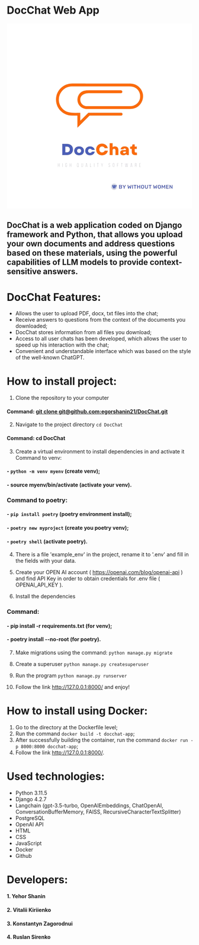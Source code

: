 # **DocChat Web App**
![logo_Readme.png](DocChat/static/logo_Readme.png)

## DocChat is a web application coded on Django framework and Python, that allows you upload your own documents and address questions based on these materials, using the powerful capabilities of LLM models to provide context-sensitive answers.

# **DocChat Features:**
- Allows the user to upload PDF, docx, txt files into the chat;
- Receive answers to questions from the context of the documents you downloaded;
- DocChat stores information from all files you download;
- Access to all user chats has been developed, which allows the user to speed up his interaction with the chat;
- Convenient and understandable interface which was based on the style of the well-known ChatGPT.

# **How to install project:**
1. Clone the repository to your computer

#### Command: [git clone git@github.com:egorshanin21/DocChat.git]()

2. Navigate to the project directory `cd DocChat`

#### Command: cd DocChat

3. Create a virtual environment to install dependencies in and activate it
Command to venv: 
#### - `python -m venv myenv` (create venv);

#### - source myenv/bin/activate (activate your venv).

### Command to poetry:
#### - `pip install poetry` (poetry environment install);
#### - `poetry new myproject` (create you poetry venv);
#### - `poetry shell` (activate poetry).
4. There is a file 'example_env' in the project, rename it to '.env' and fill in the fields with your data.

5. Create your OPEN AI account ( https://openai.com/blog/openai-api ) and find API Key in order to obtain credentials for .env file ( OPENAI_API_KEY ).

6. Install the dependencies

### Command:

#### - pip install -r requirements.txt (for venv);
#### - poetry install --no-root (for poetry).
7. Make migrations using the command: `python manage.py migrate`

8. Create a superuser `python manage.py createsuperuser`

9. Run the program `python manage.py runserver`

10. Follow the link http://127.0.0.1:8000/ and enjoy!

# **How to install using Docker:**

1. Go to the directory at the Dockerfile level;
2. Run the command `docker build -t docchat-app`;
3. After successfully building the container, run the command `docker run -p 8000:8000 docchat-app`;
4. Follow the link http://127.0.0.1:8000/.

# Used technologies:
- Python 3.11.5
- Django 4.2.7
- Langchain (gpt-3.5-turbo, OpenAIEmbeddings, ChatOpenAI, ConversationBufferMemory, FAISS, RecursiveCharacterTextSplitter)
- PostgreSQL
- OpenAI API
- HTML
- CSS
- JavaScript
- Docker
- Github

# Developers:
#### 1. Yehor Shanin
#### 2. Vitalii Kiriienko
#### 3. Konstantyn Zagorodnui
#### 4. Ruslan Sirenko